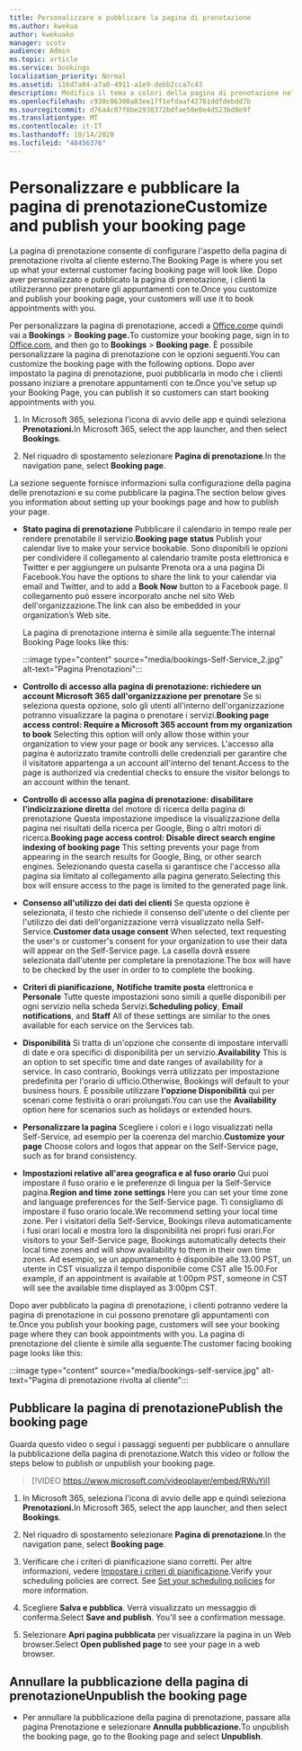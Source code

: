 ```yaml
---
title: Personalizzare e pubblicare la pagina di prenotazione
ms.author: kwekua
author: kwekuako
manager: scotv
audience: Admin
ms.topic: article
ms.service: bookings
localization_priority: Normal
ms.assetid: 116d7a84-a7a0-4911-a1e9-debb2cca7c43
description: Modifica il tema a colori della pagina di prenotazione nell'app Microsoft Bookings.
ms.openlocfilehash: c930c06300a83ee17f1efdaaf42761ddfdebdd7b
ms.sourcegitcommit: d76a4c07f0be2938372bdfae50e0e4d523bd8e9f
ms.translationtype: MT
ms.contentlocale: it-IT
ms.lasthandoff: 10/14/2020
ms.locfileid: "48456376"
---
```

# <a name="customize-and-publish-your-booking-page"></a><span data-ttu-id="858f7-103">Personalizzare e pubblicare la pagina di prenotazione</span><span class="sxs-lookup"><span data-stu-id="858f7-103">Customize and publish your booking page</span></span>

<span data-ttu-id="858f7-104">La pagina di prenotazione consente di configurare l'aspetto della pagina di prenotazione rivolta al cliente esterno.</span><span class="sxs-lookup"><span data-stu-id="858f7-104">The Booking Page is where you set up what your external customer facing booking page will look like.</span></span> <span data-ttu-id="858f7-105">Dopo aver personalizzato e pubblicato la pagina di prenotazione, i clienti la utilizzeranno per prenotare gli appuntamenti con te.</span><span class="sxs-lookup"><span data-stu-id="858f7-105">Once you customize and publish your booking page, your customers will use it to book appointments with you.</span></span>

<span data-ttu-id="858f7-106">Per personalizzare la pagina di prenotazione, accedi a [Office.com](https://office.com)e quindi vai a **Bookings** \> **Booking page.**</span><span class="sxs-lookup"><span data-stu-id="858f7-106">To customize your booking page, sign in to [Office.com](https://office.com), and then go to **Bookings** \> **Booking page**.</span></span> <span data-ttu-id="858f7-107">È possibile personalizzare la pagina di prenotazione con le opzioni seguenti.</span><span class="sxs-lookup"><span data-stu-id="858f7-107">You can customize the booking page with the following options.</span></span> <span data-ttu-id="858f7-108">Dopo aver impostato la pagina di prenotazione, puoi pubblicarla in modo che i clienti possano iniziare a prenotare appuntamenti con te.</span><span class="sxs-lookup"><span data-stu-id="858f7-108">Once you've setup up your Booking Page, you can publish it so customers can start booking appointments with you.</span></span>

1. <span data-ttu-id="858f7-109">In Microsoft 365, seleziona l'icona di avvio delle app e quindi seleziona **Prenotazioni.**</span><span class="sxs-lookup"><span data-stu-id="858f7-109">In Microsoft 365, select the app launcher, and then select **Bookings**.</span></span>

2. <span data-ttu-id="858f7-110">Nel riquadro di spostamento selezionare **Pagina di prenotazione**.</span><span class="sxs-lookup"><span data-stu-id="858f7-110">In the navigation pane, select **Booking page**.</span></span>

<span data-ttu-id="858f7-111">La sezione seguente fornisce informazioni sulla configurazione della pagina delle prenotazioni e su come pubblicare la pagina.</span><span class="sxs-lookup"><span data-stu-id="858f7-111">The section below gives you information about setting up your bookings page and how to publish your page.</span></span>

- <span data-ttu-id="858f7-112">**Stato pagina di prenotazione** Pubblicare il calendario in tempo reale per rendere prenotabile il servizio.</span><span class="sxs-lookup"><span data-stu-id="858f7-112">**Booking page status** Publish your calendar live to make your service bookable.</span></span> <span data-ttu-id="858f7-113">Sono disponibili le opzioni per condividere il collegamento al calendario  tramite posta elettronica e Twitter e per aggiungere un pulsante Prenota ora a una pagina Di Facebook.</span><span class="sxs-lookup"><span data-stu-id="858f7-113">You have the options to share the link to your calendar via email and Twitter, and to add a **Book Now** button to a Facebook page.</span></span> <span data-ttu-id="858f7-114">Il collegamento può essere incorporato anche nel sito Web dell'organizzazione.</span><span class="sxs-lookup"><span data-stu-id="858f7-114">The link can also be embedded in your organization’s Web site.</span></span>

    <span data-ttu-id="858f7-115">La pagina di prenotazione interna è simile alla seguente:</span><span class="sxs-lookup"><span data-stu-id="858f7-115">The internal Booking Page looks like this:</span></span>

    :::image type="content" source="media/bookings-Self-Service_2.jpg" alt-text="Pagina Prenotazioni":::

- <span data-ttu-id="858f7-117">**Controllo di accesso alla pagina di prenotazione: richiedere un account Microsoft 365 dall'organizzazione per prenotare**  Se si seleziona questa opzione, solo gli utenti all'interno dell'organizzazione potranno visualizzare la pagina o prenotare i servizi.</span><span class="sxs-lookup"><span data-stu-id="858f7-117">**Booking page access control: Require a Microsoft 365 account from my organization to book**  Selecting this option will only allow those within your organization to view your page or book any services.</span></span> <span data-ttu-id="858f7-118">L'accesso alla pagina è autorizzato tramite controlli delle credenziali per garantire che il visitatore appartenga a un account all'interno del tenant.</span><span class="sxs-lookup"><span data-stu-id="858f7-118">Access to the page is authorized via credential checks to ensure the visitor belongs to an account within the tenant.</span></span>

- <span data-ttu-id="858f7-119">**Controllo di accesso alla pagina di prenotazione: disabilitare l'indicizzazione diretta** del motore di ricerca della pagina di prenotazione Questa impostazione impedisce la visualizzazione della pagina nei risultati della ricerca per Google, Bing o altri motori di ricerca.</span><span class="sxs-lookup"><span data-stu-id="858f7-119">**Booking page access control: Disable direct search engine indexing of booking page** This setting prevents your page from appearing in the search results for Google, Bing, or other search engines.</span></span> <span data-ttu-id="858f7-120">Selezionando questa casella si garantisce che l'accesso alla pagina sia limitato al collegamento alla pagina generato.</span><span class="sxs-lookup"><span data-stu-id="858f7-120">Selecting this box will ensure access to the page is limited to the generated page link.</span></span>

- <span data-ttu-id="858f7-121">**Consenso all'utilizzo dei dati dei clienti** Se questa opzione è selezionata, il testo che richiede il consenso dell'utente o del cliente per l'utilizzo dei dati dell'organizzazione verrà visualizzato nella Self-Service.</span><span class="sxs-lookup"><span data-stu-id="858f7-121">**Customer data usage consent** When selected, text requesting the user's or customer's consent for your organization to use their data will appear on the Self-Service page.</span></span> <span data-ttu-id="858f7-122">La casella dovrà essere selezionata dall'utente per completare la prenotazione.</span><span class="sxs-lookup"><span data-stu-id="858f7-122">The box will have to be checked by the user in order to to complete the booking.</span></span>

- <span data-ttu-id="858f7-123">**Criteri di pianificazione,** **Notifiche tramite posta** elettronica e **Personale** Tutte queste impostazioni sono simili a quelle disponibili per ogni servizio nella scheda Servizi.</span><span class="sxs-lookup"><span data-stu-id="858f7-123">**Scheduling policy**, **Email notifications**, and **Staff** All of these settings are similar to the ones available for each service on the Services tab.</span></span>

- <span data-ttu-id="858f7-124">**Disponibilità** Si tratta di un'opzione che consente di impostare intervalli di date e ora specifici di disponibilità per un servizio.</span><span class="sxs-lookup"><span data-stu-id="858f7-124">**Availability** This is an option to set specific time and date ranges of availability for a service.</span></span> <span data-ttu-id="858f7-125">In caso contrario, Bookings verrà utilizzato per impostazione predefinita per l'orario di ufficio.</span><span class="sxs-lookup"><span data-stu-id="858f7-125">Otherwise, Bookings will default to your business hours.</span></span> <span data-ttu-id="858f7-126">È possibile utilizzare **l'opzione Disponibilità** qui per scenari come festività o orari prolungati.</span><span class="sxs-lookup"><span data-stu-id="858f7-126">You can use the **Availability** option here for scenarios such as holidays or extended hours.</span></span>

- <span data-ttu-id="858f7-127">**Personalizzare la pagina** Scegliere i colori e i logo visualizzati nella Self-Service, ad esempio per la coerenza del marchio.</span><span class="sxs-lookup"><span data-stu-id="858f7-127">**Customize your page** Choose colors and logos that appear on the Self-Service page, such as for brand consistency.</span></span>

- <span data-ttu-id="858f7-128">**Impostazioni relative all'area geografica e al fuso orario** Qui puoi impostare il fuso orario e le preferenze di lingua per la Self-Service pagina.</span><span class="sxs-lookup"><span data-stu-id="858f7-128">**Region and time zone settings** Here you can set your time zone and language preferences for the Self-Service page.</span></span> <span data-ttu-id="858f7-129">Ti consigliamo di impostare il fuso orario locale.</span><span class="sxs-lookup"><span data-stu-id="858f7-129">We recommend setting your local time zone.</span></span> <span data-ttu-id="858f7-130">Per i visitatori della Self-Service, Bookings rileva automaticamente i fusi orari locali e mostra loro la disponibilità nei propri fusi orari.</span><span class="sxs-lookup"><span data-stu-id="858f7-130">For visitors to your Self-Service page, Bookings automatically detects their local time zones and will show availability to them in their own time zones.</span></span> <span data-ttu-id="858f7-131">Ad esempio, se un appuntamento è disponibile alle 13.00 PST, un utente in CST visualizza il tempo disponibile come CST alle 15.00.</span><span class="sxs-lookup"><span data-stu-id="858f7-131">For example, if an appointment is available at 1:00pm PST, someone in CST will see the available time displayed as 3:00pm CST.</span></span>

<span data-ttu-id="858f7-132">Dopo aver pubblicato la pagina di prenotazione, i clienti potranno vedere la pagina di prenotazione in cui possono prenotare gli appuntamenti con te.</span><span class="sxs-lookup"><span data-stu-id="858f7-132">Once you publish your booking page, customers will see your booking page where they can book appointments with you.</span></span> <span data-ttu-id="858f7-133">La pagina di prenotazione del cliente è simile alla seguente:</span><span class="sxs-lookup"><span data-stu-id="858f7-133">The customer facing booking page looks like this:</span></span>

:::image type="content" source="media/bookings-self-service.jpg" alt-text="Pagina di prenotazione rivolta al cliente":::

## <a name="publish-the-booking-page"></a><span data-ttu-id="858f7-135">Pubblicare la pagina di prenotazione</span><span class="sxs-lookup"><span data-stu-id="858f7-135">Publish the booking page</span></span>

<span data-ttu-id="858f7-136">Guarda questo video o segui i passaggi seguenti per pubblicare o annullare la pubblicazione della pagina di prenotazione.</span><span class="sxs-lookup"><span data-stu-id="858f7-136">Watch this video or follow the steps below to publish or unpublish your booking page.</span></span>

> [!VIDEO https://www.microsoft.com/videoplayer/embed/RWuYil]

1. <span data-ttu-id="858f7-137">In Microsoft 365, seleziona l'icona di avvio delle app e quindi seleziona **Prenotazioni.**</span><span class="sxs-lookup"><span data-stu-id="858f7-137">In Microsoft 365, select the app launcher, and then select **Bookings**.</span></span>

1. <span data-ttu-id="858f7-138">Nel riquadro di spostamento selezionare **Pagina di prenotazione**.</span><span class="sxs-lookup"><span data-stu-id="858f7-138">In the navigation pane, select **Booking page**.</span></span>

1. <span data-ttu-id="858f7-p110">Verificare che i criteri di pianificazione siano corretti. Per altre informazioni, vedere [Impostare i criteri di pianificazione](set-scheduling-policies.md).</span><span class="sxs-lookup"><span data-stu-id="858f7-p110">Verify your scheduling policies are correct. See [Set your scheduling policies](set-scheduling-policies.md) for more information.</span></span>

1. <span data-ttu-id="858f7-p111">Scegliere **Salva e pubblica**. Verrà visualizzato un messaggio di conferma.</span><span class="sxs-lookup"><span data-stu-id="858f7-p111">Select **Save and publish**. You'll see a confirmation message.</span></span>

1. <span data-ttu-id="858f7-143">Selezionare **Apri pagina pubblicata** per visualizzare la pagina in un Web browser.</span><span class="sxs-lookup"><span data-stu-id="858f7-143">Select **Open published page** to see your page in a web browser.</span></span>

## <a name="unpublish-the-booking-page"></a><span data-ttu-id="858f7-144">Annullare la pubblicazione della pagina di prenotazione</span><span class="sxs-lookup"><span data-stu-id="858f7-144">Unpublish the booking page</span></span>

 - <span data-ttu-id="858f7-145">Per annullare la pubblicazione della pagina di prenotazione, passare alla pagina Prenotazione e selezionare **Annulla pubblicazione.**</span><span class="sxs-lookup"><span data-stu-id="858f7-145">To unpublish the booking page, go to the Booking page and select **Unpublish**.</span></span>
